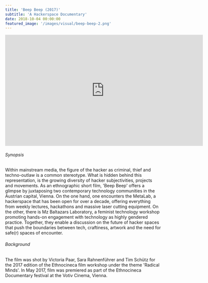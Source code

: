 ```yaml
---
title: 'Beep Beep (2017)'
subtitle: 'A Hackerspace Documentary'
date: 2018-10-04 00:00:00
featured_image: '/images/visual/beep-beep-2.png'
---
```

<iframe width="640" height="360" src="https://www.youtube.com/embed/ZMsp92OaZNI" frameborder="0" allow="autoplay; encrypted-media" allowfullscreen></iframe>

###### Synopsis

Within mainstream media, the figure of the hacker as criminal, thief and techno-outlaw is a common stereotype. What is hidden behind this representation, is the growing diversity of hacker subjectivities, projects and movements. As an ethnographic short film, 'Beep Beep' offers a glimpse by juxtaposing two contemporary technology communities in the Austrian capital, Vienna. On the one hand, one encounters the MetaLab, a hackerspace that has been open for over a decade, offering everything from weekly lectures, hackathons and massive laser cutting equipment. On the other, there is Mz Baltazars Laboratory, a feminist technology workshop promoting hands-on engagement with technology as highly gendered practice. Together, they enable a discussion on the future of hacker spaces that push the boundaries between tech, craftiness, artwork and the need for safe(r) spaces of encounter.

###### Background

The film was shot by Victoria Paar, Sara Rahnenführer and Tim Schütz for the 2017 edition of the Ethnocineca film workshop under the theme 'Radical Minds'. In May 2017, film was premiered as part of the Ethnocineca Documentary festival at the Votiv Cinema, Vienna.
